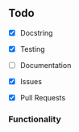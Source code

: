 ## Todo

- [x] Docstring
- [x] Testing
- [ ] Documentation
- [x] Issues
- [x] Pull Requests


### Functionality
